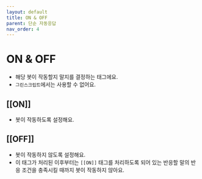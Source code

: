```yaml
---
layout: default
title: ON & OFF
parent: 단순 자동응답
nav_order: 4
---
```


# ON & OFF
* 해당 봇이 작동할지 말지를 결정하는 태그에요.
* `그린스크립트`에서는 사용할 수 없어요.

## [[ON]]
 * 봇이 작동하도록 설정해요.

## [[OFF]]
 * 봇이 작동하지 않도록 설정해요.
 * 이 태그가 처리된 이후부터는 `[[ON]]` 태그를 처리하도록 되어 있는 반응할 말의 반응 조건을 충족시킬 때까지 봇이 작동하지 않아요.


